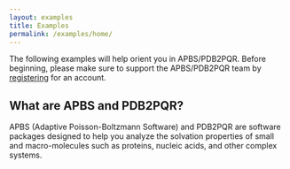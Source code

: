 ```yaml
---
layout: examples
title: Examples
permalink: /examples/home/
---
```


The following examples will help orient you in APBS/PDB2PQR.
Before beginning, please make sure to support the APBS/PDB2PQR team by [registering](https://docs.google.com/forms/d/1CsftV09vLGIxeMHwevGy8SDVYKoihs8EWLNjsbjxIRw/viewform) for an account.

## What are APBS and PDB2PQR?

<!-- TODO:  Add links to APBS and PDBPQR -->
APBS (Adaptive Poisson-Boltzmann Software) and PDB2PQR are software packages designed to help you analyze the solvation properties of small and macro-molecules such as proteins, nucleic acids, and other complex systems.
<!-- TODO:  Finish this with a description of APBS and PDB2PQR with links to PB equation overview, etc. -->

<!---
## Tips, Notes, and Warnings

Throughout this guide there are several pieces of information that can make APBS and PDB2PQR easier to use.  

<div class="note">
	<h5>Tips help you get more from APBS &amp; PDB2PQR</h5>
	<p>These are tips and tricks that will help you use the APBS software more effectively.</p>
</div>

<div class="note info">
	<h5>Notes are handy pieces of information</h5>
	<p>These are for the extra tidbits sometimes necessary to understand APBS &amp; PDB2PQR.</p>
</div>

<div class="note warning">
	<h5>Warnings help you to not break things</h5>
	<p>Be aware of these messages if you wish to have a successful use of the software.</p>
</div>

-->